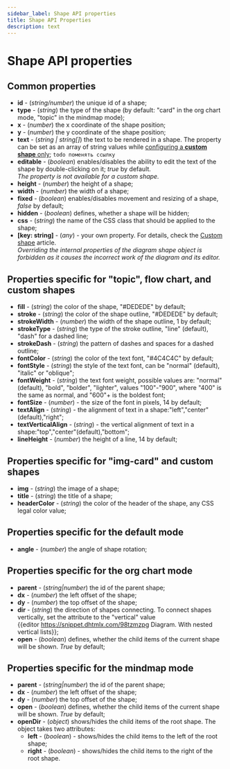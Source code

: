 ```yaml
---
sidebar_label: Shape API properties
title: Shape API Properties 
description: text
---
```


# Shape API properties

## Common properties

- **id** - (*string/number*) the unique id of a shape;
- **type** - (*string*) the type of the shape (by default: "card" in the org chart mode, "topic" in the mindmap mode);
- **x** - (*number*) the x coordinate of the shape position;
- **y** - (*number*) the y coordinate of the shape position;
- **text** - (*string | string[]*) the text to be rendered in a shape. The property can be set as an array of string values while [configuring a **custom shape** only](common_guides/configuration.md#creatingcustomshapes); ```todo поменять ссылку```
- **editable** - (*boolean*) enables/disables the ability to edit the text of the shape by double-clicking on it; *true* by default. <br>*The property is not available for a custom shape.*
- **height** - (*number*) the height of a shape;
- **width** - (*number*) the width of a shape;
- **fixed** - (*boolean*) enables/disables movement and resizing of a shape, *false* by default;
- **hidden** - (*boolean*) defines, whether a shape will be hidden;
- **css** - (*string*) the name of the CSS class that should be applied to the shape;
- **[key: string]** - (*any*) - your own property. For details, check the [Custom shape](../custom_shape/) article. <br>*Overriding the internal properties of the diagram shape object is forbidden as it causes the incorrect work of the diagram and its editor.*
## Properties specific for "topic", flow chart, and custom shapes

- **fill** - (*string*) the color of the shape, "#DEDEDE" by default;
- **stroke** - (*string*) the color of the shape outline, "#DEDEDE" by default;
- **strokeWidth** - (*number*) the width of the shape outline, 1 by default;
- **strokeType** - (*string*) the type of the stroke outline, "line" (default), "dash" for a dashed line;
- **strokeDash** - (*string*) the pattern of dashes and spaces for a dashed outline;
- **fontColor** - (*string*) the color of the text font, "#4C4C4C" by default;
- **fontStyle** - (*string*) the style of the text font, can be "normal" (default), "italic" or "oblique";
- **fontWeight** - (*string*) the text font weight, possible values are: "normal" (default), "bold", "bolder", "lighter", values "100"-"900", where "400" is the same as normal, and "600"+ is the boldest font;
- **fontSize** - (*number*) - the size of the font in pixels, 14 by default;
- **textAlign** - (*string*) - the alignment of text in a shape:"left","center"(default),"right";
- **textVerticalAlign** - (*string*) - the vertical alignment of text in a shape:"top","center"(default),"bottom";
- **lineHeight** - (*number*) the height of a line, 14 by default;

## Properties specific for "img-card" and custom shapes

- **img** - (*string*) the image of a shape;
- **title** - (*string*) the title of a shape;
- **headerColor** - (*string*) the color of the header of the shape, any CSS legal color value;

## Properties specific for the default mode

- **angle** - (*number*) the angle of shape rotation;

## Properties specific for the org chart mode

- **parent** - (*string|number*) the id of the parent shape;
- **dx** - (*number*) the left offset of the shape;
- **dy** - (*number*) the top offset of the shape;
- **dir** - (*string*) the direction of shapes connecting. To connect shapes vertically, set the attribute to the "vertical" value<br> {{editor	https://snippet.dhtmlx.com/98tzmzpg	Diagram. With nested vertical lists}};
- **open** - (*boolean*) defines, whether the child items of the current shape will be shown. *True* by default;

## Properties specific for the mindmap mode

- **parent** - (*string|number*) the id of the parent shape;
- **dx** - (*number*) the left offset of the shape;
- **dy** - (*number*) the top offset of the shape;
- **open** - (*boolean*) defines, whether the child items of the current shape will be shown. *True* by default;
- **openDir** - (*object*) shows/hides the child items of the root shape. The object takes two attributes:
    - **left** - (*boolean*) -  shows/hides the child items to the left of the root shape;
    - **right** - (*boolean*) - shows/hides the child items to the right of the root shape.


